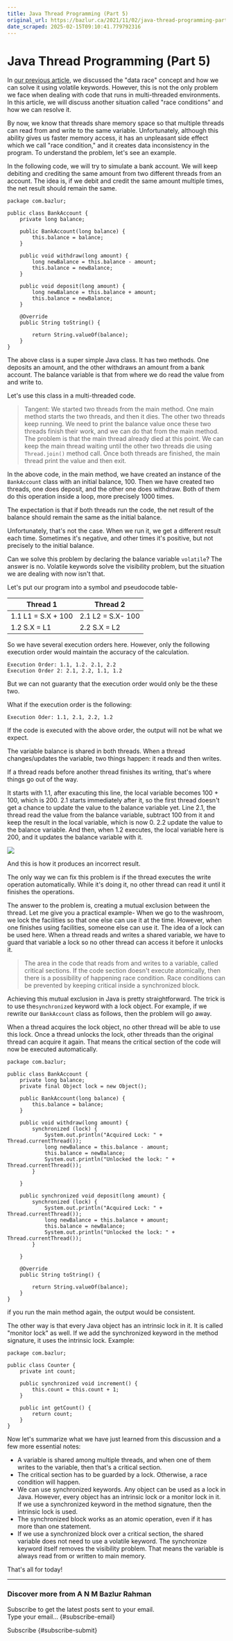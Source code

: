 ```yaml
---
title: Java Thread Programming (Part 5)
original_url: https://bazlur.ca/2021/11/02/java-thread-programming-part-5/
date_scraped: 2025-02-15T09:10:41.779792316
---
```


Java Thread Programming (Part 5)
================================

In [our previous article](https://foojay.io/today/java-thread-programming-part-4/), we discussed the "data race" concept and how we can solve it using volatile keywords. However, this is not the only problem we face when dealing with code that runs in multi-threaded environments. In this article, we will discuss another situation called "race conditions" and how we can resolve it.

By now, we know that threads share memory space so that multiple threads can read from and write to the same variable. Unfortunately, although this ability gives us faster memory access, it has an unpleasant side effect which we call "race condition," and it creates data inconsistency in the program. To understand the problem, let's see an example.

In the following code, we will try to simulate a bank account. We will keep debiting and crediting the same amount from two different threads from an account. The idea is, if we debit and credit the same amount multiple times, the net result should remain the same.

```
package com.bazlur;

public class BankAccount {
    private long balance;

    public BankAccount(long balance) {
        this.balance = balance;
    }

    public void withdraw(long amount) {
        long newBalance = this.balance - amount;
        this.balance = newBalance;
    }

    public void deposit(long amount) {
        long newBalance = this.balance + amount;
        this.balance = newBalance;
    }

    @Override
    public String toString() {

        return String.valueOf(balance);
    }
}
```

The above class is a super simple Java class. It has two methods. One deposits an amount, and the other withdraws an amount from a bank account. The balance variable is that from where we do read the value from and write to.

Let's use this class in a multi-threaded code.
> Tangent: We started two threads from the main method. One main method starts the two threads, and then it dies. The other two threads keep running. We need to print the balance value once these two threads finish their work, and we can do that from the main method. The problem is that the main thread already died at this point. We can keep the main thread waiting until the other two threads die using `Thread.join()` method call. Once both threads are finished, the main thread print the value and then exit.

In the above code, in the main method, we have created an instance of the `BankAccount` class with an initial balance, 100. Then we have created two threads, one does deposit, and the other one does withdraw. Both of them do this operation inside a loop, more precisely 1000 times.

The expectation is that if both threads run the code, the net result of the balance should remain the same as the initial balance.

Unfortunately, that's not the case. When we run it, we get a different result each time. Sometimes it's negative, and other times it's positive, but not precisely to the initial balance.

Can we solve this problem by declaring the balance variable `volatile`? The answer is no. Volatile keywords solve the visibility problem, but the situation we are dealing with now isn't that.

Let's put our program into a symbol and pseudocode table-

|      Thread 1      |     Thread 2      |
|--------------------|-------------------|
| 1.1 L1 = S.X + 100 | 2.1 L2 = S.X- 100 |
| 1.2 S.X = L1       | 2.2 S.X = L2      |

So we have several execution orders here. However, only the following execution order would maintain the accuracy of the calculation.

```
Execution Order: 1.1, 1.2. 2.1, 2.2
Execution Order 2: 2.1, 2.2, 1.1, 1.2
```

But we can not guaranty that the execution order would only be the these two.

What if the execution order is the following:

```
Execution Oder: 1.1, 2.1, 2.2, 1.2
```

If the code is executed with the above order, the output will not be what we expect.

The variable balance is shared in both threads. When a thread changes/updates the variable, two things happen: it reads and then writes.

If a thread reads before another thread finishes its writing, that's where things go out of the way.

It starts with 1.1, after exacuting this line, the local variable becomes 100 + 100, which is 200. 2.1 starts immediately after it, so the first thread doesn't get a chance to update the value to the balance variable yet. Line 2.1, the thread read the value from the balance variable, subtract 100 from it and keep the result in the local variable, which is now 0. 2.2 update the value to the balance variable. And then, when 1.2 executes, the local variable here is 200, and it updates the balance variable with it.

![](images/threading-432x510.png)

And this is how it produces an incorrect result.

The only way we can fix this problem is if the thread executes the write operation automatically. While it's doing it, no other thread can read it until it finishes the operations.

The answer to the problem is, creating a mutual exclusion between the thread. Let me give you a practical example- When we go to the washroom, we lock the facilities so that one else can use it at the time. However, when one finishes using facilities, someone else can use it. The idea of a lock can be used here. When a thread reads and writes a shared variable, we have to guard that variable a lock so no other thread can access it before it unlocks it.
> The area in the code that reads from and writes to a variable, called critical sections. If the code section doesn't execute atomically, then there is a possibility of happening race condition. Race conditions can be prevented by keeping critical inside a synchronized block.

Achieving this mutual exclusion in Java is pretty straightforward. The trick is to use the`synchronized` keyword with a lock object. For example, if we rewrite our `BankAccount` class as follows, then the problem will go away.

When a thread acquires the lock object, no other thread will be able to use this lock. Once a thread unlocks the lock, other threads than the original thread can acquire it again. That means the critical section of the code will now be executed automatically.

```
package com.bazlur;

public class BankAccount {
    private long balance;
    private final Object lock = new Object();

    public BankAccount(long balance) {
        this.balance = balance;
    }

    public void withdraw(long amount) {
        synchronized (lock) {
            System.out.println("Acquired Lock: " + Thread.currentThread());
            long newBalance = this.balance - amount;
            this.balance = newBalance;
            System.out.println("Unlocked the lock: " + Thread.currentThread());
        }

    }

    public synchronized void deposit(long amount) {
        synchronized (lock) {
            System.out.println("Acquired Lock: " + Thread.currentThread());
            long newBalance = this.balance + amount;
            this.balance = newBalance;
            System.out.println("Unlocked the lock: " + Thread.currentThread());
        }

    }

    @Override
    public String toString() {

        return String.valueOf(balance);
    }
}
```

if you run the main method again, the output would be consistent.

The other way is that every Java object has an intrinsic lock in it. It is called "monitor lock" as well. If we add the synchronized keyword in the method signature, it uses the intrinsic lock. Example:

```
package com.bazlur;

public class Counter {
    private int count;

    public synchronized void increment() {
        this.count = this.count + 1;
    }

    public int getCount() {
        return count;
    }
}
```

Now let's summarize what we have just learned from this discussion and a few more essential notes:

* A variable is shared among multiple threads, and when one of them writes to the variable, then that's a critical section.
* The critical section has to be guarded by a lock. Otherwise, a race condition will happen.
* We can use synchronized keywords. Any object can be used as a lock in Java. However, every object has an intrinsic lock or a monitor lock in it. If we use a synchronized keyword in the method signature, then the intrinsic lock is used.
* The synchronized block works as an atomic operation, even if it has more than one statement.
* If we use a synchronized block over a critical section, the shared variable does not need to use a volatile keyword. The synchronize keyword itself removes the visibility problem. That means the variable is always read from or written to main memory.

That's all for today!  

*** ** * ** ***

### Discover more from A N M Bazlur Rahman

Subscribe to get the latest posts sent to your email.  
Type your email... {#subscribe-email}

Subscribe {#subscribe-submit}

